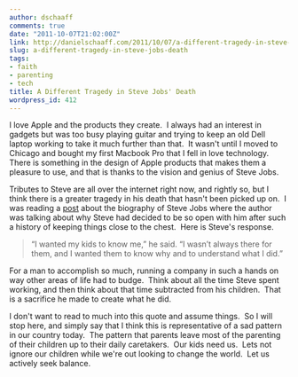 ```yaml
---
author: dschaaff
comments: true
date: "2011-10-07T21:02:00Z"
link: http://danielschaaff.com/2011/10/07/a-different-tragedy-in-steve-jobs-death/
slug: a-different-tragedy-in-steve-jobs-death
tags:
- faith
- parenting
- tech
title: A Different Tragedy in Steve Jobs' Death
wordpress_id: 412
---
```


I love Apple and the products they create.  I always had an interest in gadgets
but was too busy playing guitar and trying to keep an old Dell laptop working to
take it much further than that.  It wasn't until I moved to Chicago and bought
my first Macbook Pro that I fell in love technology. There is something in the
design of Apple products that makes them a pleasure to use, and that is thanks
to the vision and genius of Steve Jobs.  

Tributes to Steve are all over the internet right now, and rightly so, but I
think there is a greater tragedy in his death that hasn't been picked up on.  I
was reading a
[post](http://parislemon.com/post/11101071134/speaking-of-the-steve-jobs-biography-its-author)
about the biography of Steve Jobs where the author was talking about why Steve
had decided to be so open with him after such a history of keeping things close
to the chest.  Here is Steve's response.


> “I wanted my kids to know me,” he said. “I wasn’t always there for them, and I wanted them to know why and to understand what I did.”

For a man to accomplish so much, running a company in such a hands on way other
areas of life had to budge.  Think about all the time Steve spent working, and
then think about that time subtracted from his children.  That is a sacrifice he
made to create what he did.

I don't want to read to much into this quote and assume things.  So I will stop
here, and simply say that I think this is representative of a sad pattern in our
country today.  The pattern that parents leave most of the parenting of their
children up to their daily caretakers.  Our kids need us.  Lets not ignore our
children while we're out looking to change the world.  Let us actively seek
balance.
